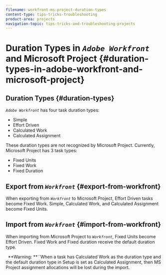 ```yaml
---
filename: workfront-ms-project-duration-types
content-type: tips-tricks-troubleshooting
product-area: projects
navigation-topic: tips-tricks-and-troubleshooting-projects
---
```




# Duration Types in *`Adobe Workfront`* and Microsoft Project {#duration-types-in-adobe-workfront-and-microsoft-project}



## Duration Types {#duration-types}

*`Adobe Workfront`* has four task duration types:



* Simple
* Effort Driven
* Calculated Work
* Calculated Assignment


These duration types are not recognized by Microsoft Project. Currently, Microsoft Project has 3 task types:



* Fixed Units
* Fixed Work
* Fixed Duration 




## Export from *`Workfront`* {#export-from-workfront}

When exporting from *`Workfront`* to Microsoft Project, Effort Driven tasks become Fixed Work. Simple, Calculated Work, and Calculated Assignment become Fixed Units. 


## Import from *`Workfront`* {#import-from-workfront}

When importing from Microsoft Project to *`Workfront`*, Fixed Units become Effort Driven. Fixed Work and Fixed duration receive the default duration type.


` `**Warning: **``When a task has Calculated Work as the duration type and the default duration type in Setup is set as Calculated Assignment, then MS Project assignment allocations will be lost during the import.
